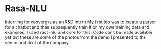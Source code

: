 # Rasa-NLU
Interning for convergys as an R&amp;D intern My first job was to create a parser for a chatbot and then subsequently train it on my own training data and examples. I used rasa-nlu and core for this. Code can't be made available yet but these are some of the photos from the demo I presented to the senior architect of the company 
